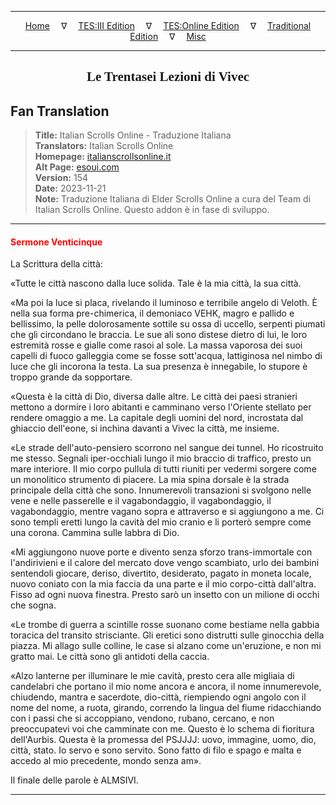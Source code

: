 
---

<!-- Jekyll Page Links -->

<center>
<a href="../../../../../index.html">Home</a>
&emsp;&nabla;&emsp;
<a href="../../../../index-tes3.html">TES:III Edition</a>
&emsp;&nabla;&emsp;
<a href="../../../../index-teso.html">TES:Online Edition</a>
&emsp;&nabla;&emsp;
<a href="../../../../index-traditional.html">Traditional Edition</a>
&emsp;&nabla;&emsp;
<a href="../../../../index-misc.html">Misc</a>
</center>

<!-- Markdown Body Below: -->

---

<center>
<h2><span style="font-family:Georgia">Le Trentasei Lezioni di Vivec</span></h2>
</center>

## Fan Translation

> __Title:__ Italian Scrolls Online - Traduzione Italiana\
> __Translators:__ Italian Scrolls Online\
> __Homepage:__ [italianscrollsonline.it][1]\
> __Alt Page:__ [esoui.com][2]\
> __Version:__ 154\
> __Date:__ 2023-11-21\
> __Note:__ Traduzione Italiana di Elder Scrolls Online a cura del Team di Italian Scrolls Online. Questo addon è in fase di sviluppo.

[1]: http://italianscrollsonline.it/
[2]: https://www.esoui.com/downloads/info2854-ItalianScrollsOnline-TraduzioneItaliana.html

---

#### <span style="color:red">Sermone Venticinque</span>

La Scrittura della città:

«Tutte le città nascono dalla luce solida. Tale è la mia città, la sua città.

«Ma poi la luce si placa, rivelando il luminoso e terribile angelo di Veloth. È nella sua forma pre-chimerica, il demoniaco VEHK, magro e pallido e bellissimo, la pelle dolorosamente sottile su ossa di uccello, serpenti piumati che gli circondano le braccia. Le sue ali sono distese dietro di lui, le loro estremità rosse e gialle come rasoi al sole. La massa vaporosa dei suoi capelli di fuoco galleggia come se fosse sott'acqua, lattiginosa nel nimbo di luce che gli incorona la testa. La sua presenza è innegabile, lo stupore è troppo grande da sopportare.

«Questa è la città di Dio, diversa dalle altre. Le città dei paesi stranieri mettono a dormire i loro abitanti e camminano verso l'Oriente stellato per rendere omaggio a me. La capitale degli uomini del nord, incrostata dal ghiaccio dell'eone, si inchina davanti a Vivec la città, me insieme.

«Le strade dell'auto-pensiero scorrono nel sangue dei tunnel. Ho ricostruito me stesso. Segnali iper-occhiali lungo il mio braccio di traffico, presto un mare interiore. Il mio corpo pullula di tutti riuniti per vedermi sorgere come un monolitico strumento di piacere. La mia spina dorsale è la strada principale della città che sono. Innumerevoli transazioni si svolgono nelle vene e nelle passerelle e il vagabondaggio, il vagabondaggio, il vagabondaggio, mentre vagano sopra e attraverso e si aggiungono a me. Ci sono templi eretti lungo la cavità del mio cranio e li porterò sempre come una corona. Cammina sulle labbra di Dio.

«Mi aggiungono nuove porte e divento senza sforzo trans-immortale con l'andirivieni e il calore del mercato dove vengo scambiato, urlo dei bambini sentendoli giocare, deriso, divertito, desiderato, pagato in moneta locale, nuovo coniato con la mia faccia da una parte e il mio corpo-città dall'altra. Fisso ad ogni nuova finestra. Presto sarò un insetto con un milione di occhi che sogna.

«Le trombe di guerra a scintille rosse suonano come bestiame nella gabbia toracica del transito strisciante. Gli eretici sono distrutti sulle ginocchia della piazza. Mi allago sulle colline, le case si alzano come un'eruzione, e non mi gratto mai. Le città sono gli antidoti della caccia.

«Alzo lanterne per illuminare le mie cavità, presto cera alle migliaia di candelabri che portano il mio nome ancora e ancora, il nome innumerevole, chiudendo, mantra e sacerdote, dio-città, riempiendo ogni angolo con il nome del nome, a ruota, girando, correndo la lingua del fiume ridacchiando con i passi che si accoppiano, vendono, rubano, cercano, e non preoccupatevi voi che camminate con me. Questo è lo schema di fioritura dell'Aurbis. Questa è la promessa del PSJJJJ: uovo, immagine, uomo, dio, città, stato. Io servo e sono servito. Sono fatto di filo e spago e malta e accedo al mio precedente, mondo senza am».

Il finale delle parole è ALMSIVI.


---
